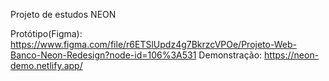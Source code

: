Projeto de estudos NEON

Protótipo(Figma): https://www.figma.com/file/r6ETSlUpdz4g7BkrzcVPOe/Projeto-Web-Banco-Neon-Redesign?node-id=106%3A531
Demonstração: https://neon-demo.netlify.app/
